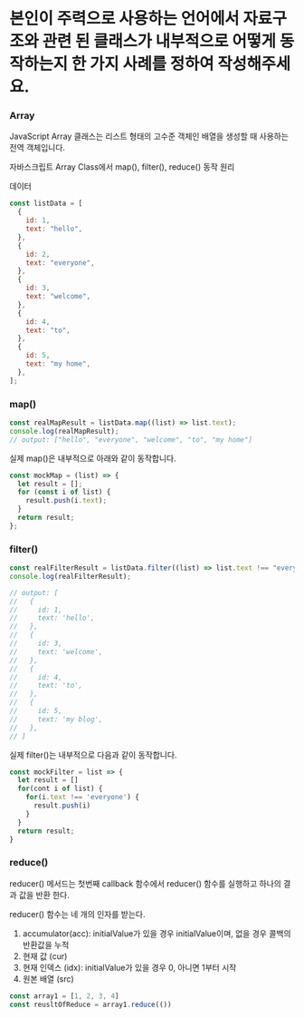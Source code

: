 # 본인이 주력으로 사용하는 언어에서 자료구조와 관련 된 클래스가 내부적으로 어떻게 동작하는지 한 가지 사례를 정하여 작성해주세요.

### Array

JavaScript Array 클래스는 리스트 형태의 고수준 객체인 배열을 생성할 때 사용하는 전역 객체입니다.

자바스크립트 Array Class에서 map(), filter(), reduce() 동작 원리

데이터

```javascript
const listData = [
  {
    id: 1,
    text: "hello",
  },
  {
    id: 2,
    text: "everyone",
  },
  {
    id: 3,
    text: "welcome",
  },
  {
    id: 4,
    text: "to",
  },
  {
    id: 5,
    text: "my home",
  },
];
```

### map()

```javascript
const realMapResult = listData.map((list) => list.text);
console.log(realMapResult);
// output: ["hello", "everyone", "welcome", "to", "my home"]
```

실제 map()은 내부적으로 아래와 같이 동작합니다.

```javascript
const mockMap = (list) => {
  let result = [];
  for (const i of list) {
    result.push(i.text);
  }
  return result;
};
```

### filter()

```javascript
const realFilterResult = listData.filter((list) => list.text !== "everyone");
console.log(realFilterResult);

// output: [
//   {
//     id: 1,
//     text: 'hello',
//   },
//   {
//     id: 3,
//     text: 'welcome',
//   },
//   {
//     id: 4,
//     text: 'to',
//   },
//   {
//     id: 5,
//     text: 'my blog',
//   },
// ]
```

실제 filter()는 내부적으로 다음과 같이 동작합니다.

```javascript
const mockFilter = list => {
  let result = []
  for(cont i of list) {
    for(i.text !== 'everyone') {
      result.push(i)
    }
  }
  return result;
}
```

### reduce()

reducer() 메서드는 첫번째 callback 함수에서 reducer() 함수를 실행하고 하나의 결과 값을 반환 한다.

reducer() 함수는 네 개의 인자를 받는다.

1. accumulator(acc): initialValue가 있을 경우 initialValue이며, 없을 경우 콜백의 반환값을 누적
2. 현재 값 (cur)
3. 현재 인덱스 (idx): initialValue가 있을 경우 0, 아니면 1부터 시작
4. 원본 배열 (src)

```javascript
const array1 = [1, 2, 3, 4]
const reusltOfReduce = array1.reduce(())
```
